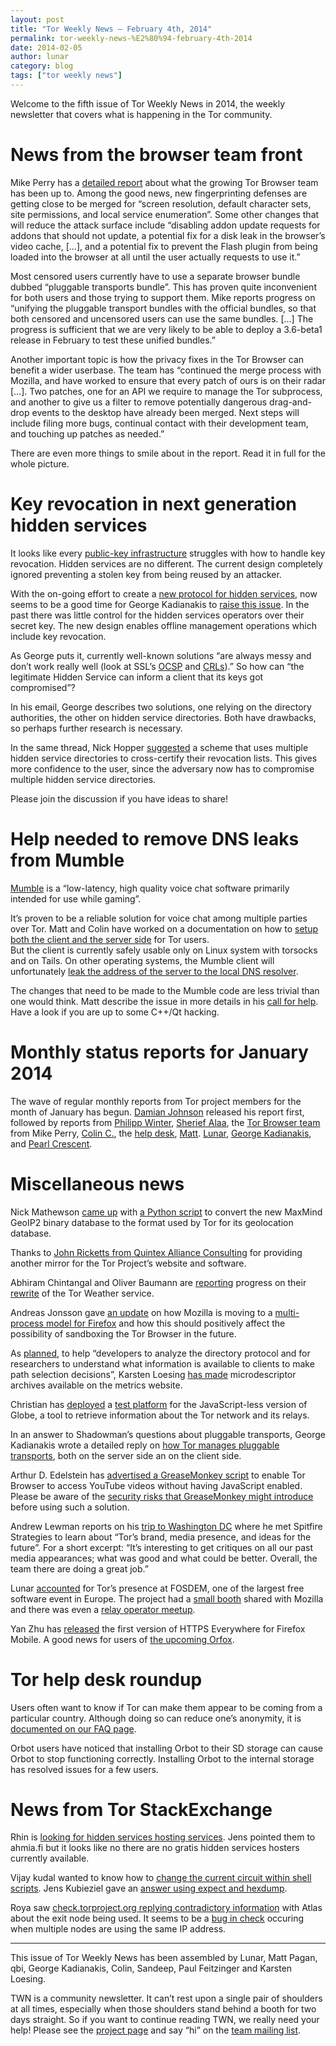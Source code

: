 ```yaml
---
layout: post
title: "Tor Weekly News — February 4th, 2014"
permalink: tor-weekly-news-%E2%80%94-february-4th-2014
date: 2014-02-05
author: lunar
category: blog
tags: ["tor weekly news"]
---
```


Welcome to the fifth issue of Tor Weekly News in 2014, the weekly newsletter that covers what is happening in the Tor community.

# News from the browser team front

Mike Perry has a [detailed report](https://lists.torproject.org/pipermail/tor-reports/2014-February/000438.html) about what the growing Tor Browser team has been up to. Among the good news, new fingerprinting defenses are getting close to be merged for “screen resolution, default character sets, site permissions, and local service enumeration”. Some other changes that will reduce the attack surface include “disabling addon update requests for addons that should not update, a potential fix for a disk leak in the browser’s video cache, […], and a potential fix to prevent the Flash plugin from being loaded into the browser at all until the user actually requests to use it.”

Most censored users currently have to use a separate browser bundle dubbed “pluggable transports bundle”. This has proven quite inconvenient for both users and those trying to support them. Mike reports progress on “unifying the pluggable transport bundles with the official bundles, so that both censored and uncensored users can use the same bundles. […] The progress is sufficient that we are very likely to be able to deploy a 3.6-beta1 release in February to test these unified bundles.”

Another important topic is how the privacy fixes in the Tor Browser can benefit a wider userbase. The team has “continued the merge process with Mozilla, and have worked to ensure that every patch of ours is on their radar […]. Two patches, one for an API we require to manage the Tor subprocess, and another to give us a filter to remove potentially dangerous drag-and-drop events to the desktop have already been merged. Next steps will include filing more bugs, continual contact with their development team, and touching up patches as needed.”

There are even more things to smile about in the report. Read it in full for the whole picture.

# Key revocation in next generation hidden services

It looks like every [public-key infrastructure](https://en.wikipedia.org/wiki/Public-key_infrastructure) struggles with how to handle key revocation. Hidden services are no different. The current design completely ignored preventing a stolen key from being reused by an attacker.

With the on-going effort to create a [new protocol for hidden services](https://gitweb.torproject.org/torspec.git/blob/HEAD:/proposals/224-rend-spec-ng.txt), now seems to be a good time for George Kadianakis to [raise this issue](https://lists.torproject.org/pipermail/tor-dev/2014-January/006146.html). In the past there was little control for the hidden services operators over their secret key. The new design enables offline management operations which include key revocation.

As George puts it, currently well-known solutions “are always messy and don’t work really well (look at SSL’s [OCSP](https://en.wikipedia.org/wiki/Online_Certificate_Status_Protocol) and [CRLs](https://en.wikipedia.org/wiki/Certificate_revocation_list)).” So how can “the legitimate Hidden Service can inform a client that its keys got compromised”?

In his email, George describes two solutions, one relying on the directory authorities, the other on hidden service directories. Both have drawbacks, so perhaps further research is necessary.

In the same thread, Nick Hopper [suggested](https://lists.torproject.org/pipermail/tor-dev/2014-January/006149.html) a scheme that uses multiple hidden service directories to cross-certify their revocation lists. This gives more confidence to the user, since the adversary now has to compromise multiple hidden service directories.

Please join the discussion if you have ideas to share!

# Help needed to remove DNS leaks from Mumble

[Mumble](http://mumble.sourceforge.net/) is a “low-latency, high quality voice chat software primarily intended for use while gaming”.

It’s proven to be a reliable solution for voice chat among multiple parties over Tor. Matt and Colin have worked on a documentation on how to [setup both the client and the server side](https://trac.torproject.org/projects/tor/wiki/doc/TorifyHOWTO/Mumble) for Tor users.  
But the client is currently safely usable only on Linux system with torsocks and on Tails. On other operating systems, the Mumble client will unfortunately [leak the address of the server to the local DNS resolver](https://github.com/mumble-voip/mumble/issues/1033).

The changes that need to be made to the Mumble code are less trivial than one would think. Matt describe the issue in more details in his [call for help](https://lists.torproject.org/pipermail/tor-dev/2014-January/006158.html). Have a look if you are up to some C++/Qt hacking.

# Monthly status reports for January 2014

The wave of regular monthly reports from Tor project members for the month of January has begun. [Damian Johnson](https://lists.torproject.org/pipermail/tor-reports/2014-January/000435.html) released his report first, followed by reports from [Philipp Winter](https://lists.torproject.org/pipermail/tor-reports/2014-January/000436.html), [Sherief Alaa](https://lists.torproject.org/pipermail/tor-reports/2014-February/000437.html), the [Tor Browser team](https://lists.torproject.org/pipermail/tor-reports/2014-February/000438.html) from Mike Perry, [Colin C.](https://lists.torproject.org/pipermail/tor-reports/2014-February/000439.html), the [help desk](https://lists.torproject.org/pipermail/tor-reports/2014-February/000440.html), [Matt](https://lists.torproject.org/pipermail/tor-reports/2014-February/000441.html). [Lunar](https://lists.torproject.org/pipermail/tor-reports/2014-February/000442.html), [George Kadianakis](https://lists.torproject.org/pipermail/tor-reports/2014-February/000443.html), and [Pearl Crescent](https://lists.torproject.org/pipermail/tor-reports/2014-February/000445.html).

# Miscellaneous news

Nick Mathewson [came up](https://lists.torproject.org/pipermail/tor-dev/2014-January/006157.html) with [a Python script](https://github.com/nmathewson/mmdb-convert) to convert the new MaxMind GeoIP2 binary database to the format used by Tor for its geolocation database.

Thanks to [John Ricketts from Quintex Alliance Consulting](https://lists.torproject.org/pipermail/tor-mirrors/2014-February/000464.html) for providing another mirror for the Tor Project’s website and software.

Abhiram Chintangal and Oliver Baumann are [reporting](https://lists.torproject.org/pipermail/tor-dev/2014-January/006142.html) progress on their [rewrite](https://github.com/baumanno/tor-weather-rewrite) of the Tor Weather service.

Andreas Jonsson gave [an update](https://lists.torproject.org/pipermail/tor-talk/2014-January/031959.html) on how Mozilla is moving to a [multi-process model for Firefox](https://bugzilla.mozilla.org/show_bug.cgi?id=925570) and how this should positively affect the possibility of sandboxing the Tor Browser in the future.

As [planned](https://lists.torproject.org/pipermail/tor-dev/2014-January/006061.html), to help “developers to analyze the directory protocol and for researchers to understand what information is available to clients to make path selection decisions”, Karsten Loesing [has made](https://lists.torproject.org/pipermail/tor-dev/2014-January/006141.html) microdescriptor archives available on the metrics website.

Christian has [deployed](https://lists.torproject.org/pipermail/tor-talk/2014-February/032012.html) a [test platform](https://globe-node.herokuapp.com/) for the JavaScript-less version of Globe, a tool to retrieve information about the Tor network and its relays.

In an answer to Shadowman’s questions about pluggable transports, George Kadianakis wrote a detailed reply on [how Tor manages pluggable transports](https://lists.torproject.org/pipermail/tor-talk/2014-January/031984.html), both on the server side an on the client side.

Arthur D. Edelstein has [advertised a GreaseMonkey script](https://lists.torproject.org/pipermail/tor-talk/2014-February/032010.html) to enable Tor Browser to access YouTube videos without having JavaScript enabled. Please be aware of the [security risks that GreaseMonkey might introduce](https://lists.torproject.org/pipermail/tor-talk/2014-January/031623.html) before using such a solution.

Andrew Lewman reports on his [trip to Washington DC](https://lists.torproject.org/pipermail/tor-reports/2014-January/000434.html) where he met Spitfire Strategies to learn about “Tor’s brand, media presence, and ideas for the future”. For a short excerpt: “It’s interesting to get critiques on all our past media appearances; what was good and what could be better. Overall, the team there are doing a great job.”

Lunar [accounted](https://lists.torproject.org/pipermail/tor-reports/2014-February/000444.html) for Tor’s presence at FOSDEM, one of the largest free software event in Europe. The project had a [small booth](https://twitter.com/anthraxx42/status/429600652399247361) shared with Mozilla and there was even a [relay operator meetup](https://twitter.com/FrennVunDerEnn/status/429636610603233280).

Yan Zhu has [released](https://lists.eff.org/pipermail/https-everywhere/2014-February/001964.html) the first version of HTTPS Everywhere for Firefox Mobile. A good news for users of [the upcoming Orfox](https://github.com/guardianproject/Orfox).

# Tor help desk roundup

Users often want to know if Tor can make them appear to be coming from a particular country. Although doing so can reduce one’s anonymity, it is [documented on our FAQ page](https://www.torproject.org/docs/faq#ChooseEntryExit).

Orbot users have noticed that installing Orbot to their SD storage can cause Orbot to stop functioning correctly. Installing Orbot to the internal storage has resolved issues for a few users.

# News from Tor StackExchange

Rhin is [looking for hidden services hosting services](https://tor.stackexchange.com/q/1402/88). Jens pointed them to ahmia.fi but it looks like no there are no gratis hidden services hosters currently available.

Vijay kudal wanted to know how to [change the current circuit within shell scripts](https://tor.stackexchange.com/q/1438/1041). Jens Kubieziel gave an [answer using expect and hexdump](https://tor.stackexchange.com/a/1453/88).

Roya saw [check.torproject.org replying contradictory information](https://tor.stackexchange.com/q/1439/88) with Atlas about the exit node being used. It seems to be a [bug in check](https://bugs.torproject.org/10499#comment:4) occuring when multiple nodes are using the same IP address.

* * *

This issue of Tor Weekly News has been assembled by Lunar, Matt Pagan, qbi, George Kadianakis, Colin, Sandeep, Paul Feitzinger and Karsten Loesing.

TWN is a community newsletter. It can’t rest upon a single pair of shoulders at all times, especially when those shoulders stand behind a booth for two days straight. So if you want to continue reading TWN, we really need your help! Please see the [project page](https://trac.torproject.org/projects/tor/wiki/TorWeeklyNews) and say “hi” on the [team mailing list](https://lists.torproject.org/cgi-bin/mailman/listinfo/news-team).

